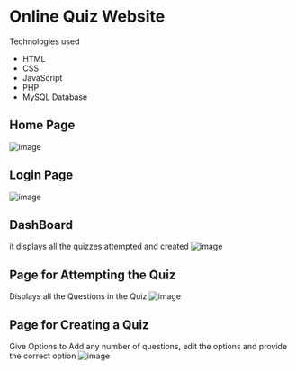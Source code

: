# Online Quiz Website
Technologies used 
* HTML
* CSS
* JavaScript
* PHP
* MySQL Database

## Home Page 
![image](https://github.com/user-attachments/assets/446b58db-4946-4878-ad5e-2ccbe110c732)

## Login Page
![image](https://github.com/user-attachments/assets/1c1b6e29-ad15-4d5a-b255-fa1659610699)

## DashBoard
it displays all the quizzes attempted and created
![image](https://github.com/user-attachments/assets/b36c0a30-f3f9-49b4-9e51-5b56e243225d)

## Page for Attempting the Quiz
Displays all the Questions in the Quiz 
![image](https://github.com/user-attachments/assets/4341e811-64ed-4a53-9b3b-5e19ab106b71)

## Page for Creating a Quiz 
Give Options to Add any number of questions, edit the options and provide the correct option
![image](https://github.com/user-attachments/assets/2ccd7ddf-518e-41d7-8f7a-bd0e79d74ffe)


